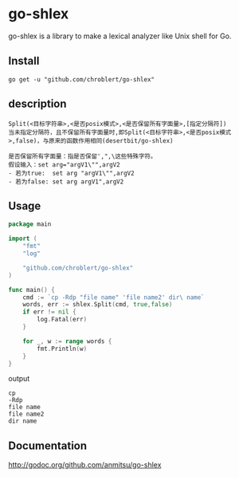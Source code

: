 # go-shlex

go-shlex is a library to make a lexical analyzer like Unix shell for
Go.

## Install

    go get -u "github.com/chroblert/go-shlex"
## description
```
Split(<目标字符串>,<是否posix模式>,<是否保留所有字面量>,[指定分隔符])
当未指定分隔符，且不保留所有字面量时,即Split(<目标字符串>,<是否posix模式>,false)，与原来的函数作用相同(desertbit/go-shlex)

```
```
是否保留所有字面量：指是否保留',",\这些特殊字符。
假设输入：set arg="argV1\"",argV2
- 若为true:  set arg "argV1\"",argV2
- 若为false: set arg argV1",argV2
```
## Usage

```go
package main

import (
    "fmt"
    "log"

    "github.com/chroblert/go-shlex"
)

func main() {
    cmd := `cp -Rdp "file name" 'file name2' dir\ name`
    words, err := shlex.Split(cmd, true,false)
    if err != nil {
        log.Fatal(err)
    }

    for _, w := range words {
        fmt.Println(w)
    }
}
```
output

    cp
    -Rdp
    file name
    file name2
    dir name

## Documentation

http://godoc.org/github.com/anmitsu/go-shlex


